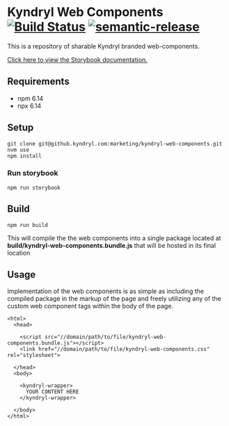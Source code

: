 # Kyndryl Web Components [![Build Status](https://travis.kyndryl.com/marketing/kyndryl-web-components.svg?token=BC3q7E17sjDsspnSrSRR&branch=master)](https://travis.ibm.com/kyndryl/kyndryl-web-components) [![semantic-release](https://img.shields.io/badge/%20%20%F0%9F%93%A6%F0%9F%9A%80-semantic--release-e10079.svg)](https://github.com/semantic-release/semantic-release)

This is a repository of sharable Kyndryl branded web-components.

[Click here to view the Storybook documentation.](https://pages.github.kyndryl.net/marketing/kyndryl-web-components/)

## Requirements

- npm 6.14
- npx 6.14

## Setup

```
git clone git@github.kyndryl.com:marketing/kyndryl-web-components.git
nvm use
npm install
```

### Run storybook

```
npm run storybook
```

## Build

```
npm run build
```

This will compile the the web components into a single package located at **build/kyndryl-web-components.bundle.js** that will be hosted in its final location

## Usage

Implementation of the web components is as simple as including the compiled package in the markup of the page and freely utilizing any of the custom web component tags within the body of the page.

```
<html>
  <head>

    <script src="//domain/path/to/file/kyndryl-web-components.bundle.js"></script>
    <link href="//domain/path/to/file/kyndryl-web-components.css" rel="stylesheet">

  </head>
  <body>
  
    <kyndryl-wrapper>
      YOUR CONTENT HERE
    </kyndryl-wrapper>
    
  </body>
</html>
```
